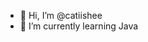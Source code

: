 - 👋 Hi, I’m @catiishee
- 🌱 I’m currently learning Java


<!---
catiishee/catiishee is a ✨ special ✨ repository because its `README.md` (this file) appears on your GitHub profile.
You can click the Preview link to take a look at your changes.
--->
